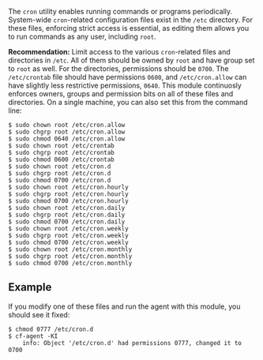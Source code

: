 The `cron` utility enables running commands or programs periodically.
System-wide `cron`-related configuration files exist in the `/etc` directory.
For these files, enforcing strict access is essential, as editing them allows you to run commands as any user, including `root`. 

**Recommendation:** Limit access to the various `cron`-related files and directories in `/etc`.
All of them should be owned by `root` and have group set to `root` as well.
For the directories, permissions should be `0700`.
The `/etc/crontab` file should have permissions `0600`, and `/etc/cron.allow` can have slightly less restrictive permissions, `0640`.
This module continuosly enforces owners, groups and permission bits on all of these files and directories.
On a single machine, you can also set this from the command line:

```
$ sudo chown root /etc/cron.allow
$ sudo chgrp root /etc/cron.allow
$ sudo chmod 0640 /etc/cron.allow
$ sudo chown root /etc/crontab
$ sudo chgrp root /etc/crontab
$ sudo chmod 0600 /etc/crontab
$ sudo chown root /etc/cron.d
$ sudo chgrp root /etc/cron.d
$ sudo chmod 0700 /etc/cron.d
$ sudo chown root /etc/cron.hourly
$ sudo chgrp root /etc/cron.hourly
$ sudo chmod 0700 /etc/cron.hourly
$ sudo chown root /etc/cron.daily
$ sudo chgrp root /etc/cron.daily
$ sudo chmod 0700 /etc/cron.daily
$ sudo chown root /etc/cron.weekly
$ sudo chgrp root /etc/cron.weekly
$ sudo chmod 0700 /etc/cron.weekly
$ sudo chown root /etc/cron.monthly
$ sudo chgrp root /etc/cron.monthly
$ sudo chmod 0700 /etc/cron.monthly
```

## Example

If you modify one of these files and run the agent with this module, you should see it fixed:

```
$ chmod 0777 /etc/cron.d
$ cf-agent -KI
    info: Object '/etc/cron.d' had permissions 0777, changed it to 0700
```
